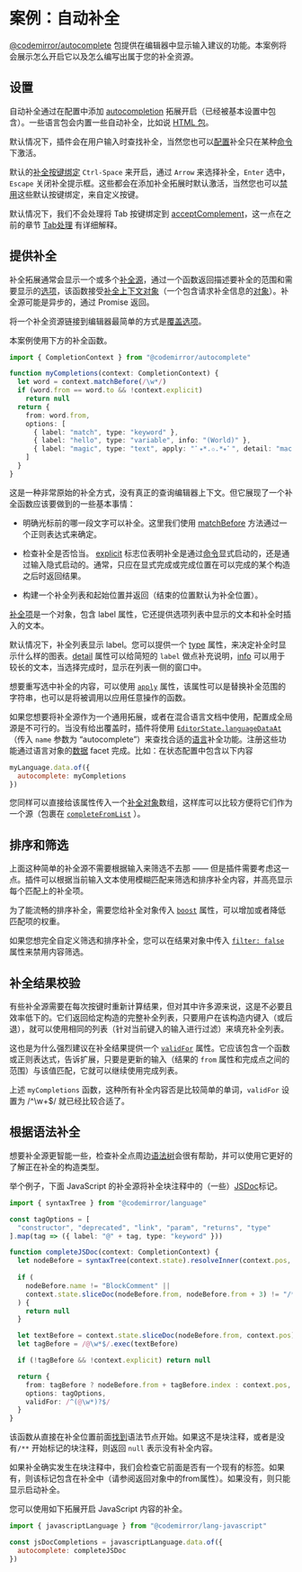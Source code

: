 # 案例：自动补全

[@codemirror/autocomplete](https://codemirror.net/docs/ref/#autocomplete) 包提供在编辑器中显示输入建议的功能。本案例将会展示怎么开启它以及怎么编写出属于您的补全资源。

## 设置

自动补全通过在配置中添加 [autocompletion](https://codemirror.net/docs/ref/#autocomplete.autocompletion) 拓展开启（已经被基本设置中包含）。一些语言包会内置一些自动补全，比如说 [HTML 包](https://github.com/codemirror/lang-html/)。

默认情况下，插件会在用户输入时查找补全，当然您也可以[配置](https://codemirror.net/docs/ref/#autocomplete.autocompletion%5Econfig.activateOnTyping)补全只在某种[命令](https://codemirror.net/docs/ref/#autocomplete.startCompletion)下激活。

默认的[补全按键绑定](https://codemirror.net/docs/ref/#autocomplete.completionKeymap) `Ctrl-Space` 来开启，通过 `Arrow` 来选择补全，`Enter` 选中，`Escape` 关闭补全提示框。这些都会在添加补全拓展时默认激活，当然您也可以[禁用](https://codemirror.net/docs/ref/#autocomplete.autocompletion%5Econfig.defaultKeymap)这些默认按键绑定，来自定义按键。

默认情况下，我们不会处理将 Tab 按键绑定到 [acceptComplement](https://codemirror.net/docs/ref/#autocomplete.acceptCompletion)，这一点在之前的章节 [Tab处理](/example/tab) 有详细解释。

## 提供补全

补全拓展通常会显示一个或多个[补全源](https://codemirror.net/docs/ref/#autocomplete.CompletionSource)，通过一个函数返回描述要补全的范围和需要显示的[选项](https://codemirror.net/docs/ref/#autocomplete.Completion)，该函数接受[补全上下文对象](https://codemirror.net/docs/ref/#autocomplete.CompletionContext)（一个包含请求补全信息的[对象](https://codemirror.net/docs/ref/#autocomplete.CompletionResult)）。补全源可能是异步的，通过 Promise 返回。

将一个补全资源链接到编辑器最简单的方式是[覆盖选项](https://codemirror.net/docs/ref/#autocomplete.autocompletion%5Econfig.override)。

本案例使用下方的补全函数。

``` typescript
import { CompletionContext } from "@codemirror/autocomplete"

function myCompletions(context: CompletionContext) {
  let word = context.matchBefore(/\w*/)
  if (word.from == word.to && !context.explicit)
    return null
  return {
    from: word.from,
    options: [
      { label: "match", type: "keyword" },
      { label: "hello", type: "variable", info: "(World)" },
      { label: "magic", type: "text", apply: "⠁⭒*.✩.*⭒⠁", detail: "macro" }
    ]
  }
}
```

这是一种非常原始的补全方式，没有真正的查询编辑器上下文。但它展现了一个补全函数应该要做到的一些基本事情：

+ 明确光标前的哪一段文字可以补全。这里我们使用 [matchBefore](https://codemirror.net/docs/ref/#autocomplete.CompletionContext.matchBefore) 方法通过一个正则表达式来确定。

+ 检查补全是否恰当。 [explicit](https://codemirror.net/docs/ref/#autocomplete.CompletionContext.explicit) 标志位表明补全是通过[命令](https://codemirror.net/docs/ref/#autocomplete.startCompletion)显式启动的，还是通过输入隐式启动的。通常，只应在显式完成或完成位置在可以完成的某个构造之后时返回结果。

+ 构建一个补全列表和起始位置并返回（结束的位置默认为补全位置）。

[补全项](https://codemirror.net/docs/ref/#autocomplete.Completion)是一个对象，包含 label 属性，它还提供选项列表中显示的文本和补全时插入的文本。

默认情况下，补全列表显示 label。您可以提供一个 [type](https://codemirror.net/docs/ref/#autocomplete.Completion.type) 属性，来决定补全时显示什么样的图表。[detail](https://codemirror.net/docs/ref/#autocomplete.Completion.detail) 属性可以给简短的 `label` 做点补充说明，[info](https://codemirror.net/docs/ref/#autocomplete.Completion.info) 可以用于较长的文本，当选择完成时，显示在列表一侧的窗口中。

想要重写选中补全的内容，可以使用 [`apply`](https://codemirror.net/docs/ref/#autocomplete.Completion.apply) 属性，该属性可以是替换补全范围的字符串，也可以是将被调用以应用任意操作的函数。

如果您想要将补全源作为一个通用拓展，或者在混合语言文档中使用，配置成全局源是不可行的。当没有给出覆盖时，插件将使用 [`EditorState.languageDataAt`](https://codemirror.net/docs/ref/#state.EditorState.languageDataAt)（传入 `name` 参数为 “autocomplete”）来查找合适的[语言](https://codemirror.net/docs/ref/#language.Language)补全功能。注册这些功能通过语言对象的[数据](https://codemirror.net/docs/ref/#language.Language.data) facet 完成。比如：在状态配置中包含以下内容

``` javascript
myLanguage.data.of({
  autocomplete: myCompletions
})
```

您同样可以直接给该属性传入一个[补全对象](https://codemirror.net/docs/ref/#autocomplete.Completion)数组，这样库可以比较方便将它们作为一个源（包裹在 [`completeFromList`](https://codemirror.net/docs/ref/#autocomplete.completeFromList) ）。

## 排序和筛选

上面这种简单的补全源不需要根据输入来筛选不去那 —— 但是插件需要考虑这一点。插件可以根据当前输入文本使用模糊匹配来筛选和排序补全内容，并高亮显示每个匹配上的补全项。

为了能流畅的排序补全，需要您给补全对象传入 [`boost`](https://codemirror.net/docs/ref/#autocomplete.Completion.boost) 属性，可以增加或者降低匹配项的权重。

如果您想完全自定义筛选和排序补全，您可以在结果对象中传入 [`filter: false`](https://codemirror.net/docs/ref/#autocomplete.CompletionResult.filter) 属性来禁用内容筛选。

## 补全结果校验

有些补全源需要在每次按键时重新计算结果，但对其中许多源来说，这是不必要且效率低下的。它们返回给定构造的完整补全列表，只要用户在该构造内键入（或后退），就可以使用相同的列表（针对当前键入的输入进行过滤）来填充补全列表。

这也是为什么强烈建议在补全结果提供一个 [`validFor`](https://codemirror.net/docs/ref/#autocomplete.CompletionResult.validFor) 属性。它应该包含一个函数或正则表达式，告诉扩展，只要是更新的输入（结果的 `from` 属性和完成点之间的范围）与该值匹配，它就可以继续使用完成列表。

上述 `myCompletions` 函数，这种所有补全内容否是比较简单的单词，`validFor` 设置为 /^\w+$/ 就已经比较合适了。

## 根据语法补全

想要补全源更智能一些，检查补全点周边[语法树](https://codemirror.net/docs/ref/#language.syntaxTree)会很有帮助，并可以使用它更好的了解正在补全的构造类型。

举个例子，下面 JavaScript 的补全源将补全块注释中的（一些）[JSDoc](https://jsdoc.app/)标记。

``` typescript
import { syntaxTree } from "@codemirror/language"

const tagOptions = [
  "constructor", "deprecated", "link", "param", "returns", "type"
].map(tag => ({ label: "@" + tag, type: "keyword" }))

function completeJSDoc(context: CompletionContext) {
  let nodeBefore = syntaxTree(context.state).resolveInner(context.pos, -1)
  
  if (
    nodeBefore.name != "BlockComment" ||
    context.state.sliceDoc(nodeBefore.from, nodeBefore.from + 3) != "/**"
  ) {
    return null
  }

  let textBefore = context.state.sliceDoc(nodeBefore.from, context.pos)
  let tagBefore = /@\w*$/.exec(textBefore)

  if (!tagBefore && !context.explicit) return null

  return {
    from: tagBefore ? nodeBefore.from + tagBefore.index : context.pos,
    options: tagOptions,
    validFor: /^(@\w*)?$/
  }
}
```

该函数从直接在补全位置前面[找到](https://lezer.codemirror.net/docs/ref/#common.Tree.resolveInner)语法节点开始。如果这不是块注释，或者是没有`/**` 开始标记的块注释，则返回 `null` 表示没有补全内容。

如果补全确实发生在块注释中，我们会检查它前面是否有一个现有的标签。如果有，则该标记包含在补全中（请参阅返回对象中的from属性）。如果没有，则只能显示启动补全。

您可以使用如下拓展开启 JavaScript 内容的补全。

``` javascript
import { javascriptLanguage } from "@codemirror/lang-javascript"

const jsDocCompletions = javascriptLanguage.data.of({
  autocomplete: completeJSDoc
})
```
